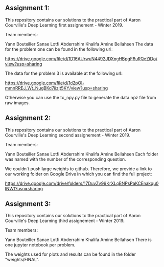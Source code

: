 ## Assignment 1:

This repository contains our solutions to the practical part of Aaron Courville's Deep Learning first assignement - Winter 2019.

Team members:

Yann Bouteiller
Sanae Lotfi
Abderrahim Khalifa
Amine Bellahsen
The data for the problem one can be found in the following url:

https://drive.google.com/file/d/1D16AUrwuN4492JDXngHBpgF8uRQeZiDo/view?usp=sharing

The data for the problem 3 is available at the following url:

https://drive.google.com/file/d/1d2pOl-mmnRREJ_Wt_NugBKd7iizjt5KY/view?usp=sharing

Otherwise you can use the to_npy.py file to generate the data.npz file from raw images.

## Assignment 2:

This repository contains our solutions to the practical part of Aaron Courville's Deep Learning second assignement - Winter 2019.

Team members:

Yann Bouteiller
Sanae Lotfi
Abderrahim Khalifa
Amine Bellahsen
Each folder was named with the number of the corresponding question.

We couldn't push large weights to github. Therefore, we provide a link to our working folder on Google Drive in which you can find the full project:

https://drive.google.com/drive/folders/17DuvZv99KrXLqBNPsPaKCEnakqu0lNWf?usp=sharing

## Assignment 3:

This repository contains our solutions to the practical part of Aaron Courville's Deep Learning third assignement - Winter 2019.

Team members:

Yann Bouteiller
Sanae Lotfi
Abderrahim Khalifa
Amine Bellahsen
There is one jupyter notebook per problem.

The weights used for plots and results can be found in the folder "weights/FINAL".
